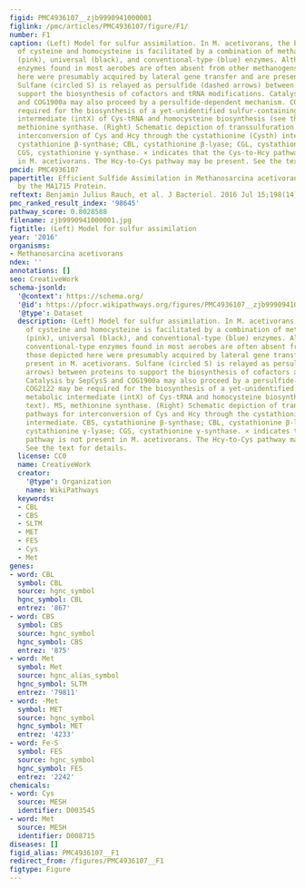 ```yaml
---
figid: PMC4936107__zjb9990941000001
figlink: /pmc/articles/PMC4936107/figure/F1/
number: F1
caption: (Left) Model for sulfur assimilation. In M. acetivorans, the biosynthesis
  of cysteine and homocysteine is facilitated by a combination of methanogen-type
  (pink), universal (black), and conventional-type (blue) enzymes. Although the conventional-type
  enzymes found in most aerobes are often absent from other methanogens, those depicted
  here were presumably acquired by lateral gene transfer and are present in M. acetivorans.
  Sulfane (circled S) is relayed as persulfide (dashed arrows) between proteins to
  support the biosynthesis of cofactors and tRNA modifications. Catalysis by SepCysS
  and COG1900a may also proceed by a persulfide-dependent mechanism. COG2122 may be
  required for the biosynthesis of a yet-unidentified sulfur-containing metabolic
  intermediate (intX) of Cys-tRNA and homocysteine biosynthesis (see the text). MS,
  methionine synthase. (Right) Schematic depiction of transsulfuration pathways for
  interconversion of Cys and Hcy through the cystathionine (Cysth) intermediate. CBS,
  cystathionine β-synthase; CBL, cystathionine β-lyase; CGL, cystathionine γ-lyase;
  CGS, cystathionine γ-synthase. × indicates that the Cys-to-Hcy pathway is not present
  in M. acetivorans. The Hcy-to-Cys pathway may be present. See the text for details.
pmcid: PMC4936107
papertitle: Efficient Sulfide Assimilation in Methanosarcina acetivorans Is Mediated
  by the MA1715 Protein.
reftext: Benjamin Julius Rauch, et al. J Bacteriol. 2016 Jul 15;198(14):1974-1983.
pmc_ranked_result_index: '98645'
pathway_score: 0.8028588
filename: zjb9990941000001.jpg
figtitle: (Left) Model for sulfur assimilation
year: '2016'
organisms:
- Methanosarcina acetivorans
ndex: ''
annotations: []
seo: CreativeWork
schema-jsonld:
  '@context': https://schema.org/
  '@id': https://pfocr.wikipathways.org/figures/PMC4936107__zjb9990941000001.html
  '@type': Dataset
  description: (Left) Model for sulfur assimilation. In M. acetivorans, the biosynthesis
    of cysteine and homocysteine is facilitated by a combination of methanogen-type
    (pink), universal (black), and conventional-type (blue) enzymes. Although the
    conventional-type enzymes found in most aerobes are often absent from other methanogens,
    those depicted here were presumably acquired by lateral gene transfer and are
    present in M. acetivorans. Sulfane (circled S) is relayed as persulfide (dashed
    arrows) between proteins to support the biosynthesis of cofactors and tRNA modifications.
    Catalysis by SepCysS and COG1900a may also proceed by a persulfide-dependent mechanism.
    COG2122 may be required for the biosynthesis of a yet-unidentified sulfur-containing
    metabolic intermediate (intX) of Cys-tRNA and homocysteine biosynthesis (see the
    text). MS, methionine synthase. (Right) Schematic depiction of transsulfuration
    pathways for interconversion of Cys and Hcy through the cystathionine (Cysth)
    intermediate. CBS, cystathionine β-synthase; CBL, cystathionine β-lyase; CGL,
    cystathionine γ-lyase; CGS, cystathionine γ-synthase. × indicates that the Cys-to-Hcy
    pathway is not present in M. acetivorans. The Hcy-to-Cys pathway may be present.
    See the text for details.
  license: CC0
  name: CreativeWork
  creator:
    '@type': Organization
    name: WikiPathways
  keywords:
  - CBL
  - CBS
  - SLTM
  - MET
  - FES
  - Cys
  - Met
genes:
- word: CBL
  symbol: CBL
  source: hgnc_symbol
  hgnc_symbol: CBL
  entrez: '867'
- word: CBS
  symbol: CBS
  source: hgnc_symbol
  hgnc_symbol: CBS
  entrez: '875'
- word: Met
  symbol: Met
  source: hgnc_alias_symbol
  hgnc_symbol: SLTM
  entrez: '79811'
- word: -Met
  symbol: MET
  source: hgnc_symbol
  hgnc_symbol: MET
  entrez: '4233'
- word: Fe-S
  symbol: FES
  source: hgnc_symbol
  hgnc_symbol: FES
  entrez: '2242'
chemicals:
- word: Cys
  source: MESH
  identifier: D003545
- word: Met
  source: MESH
  identifier: D008715
diseases: []
figid_alias: PMC4936107__F1
redirect_from: /figures/PMC4936107__F1
figtype: Figure
---
```

